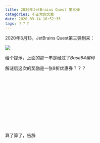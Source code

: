 ```yaml
---
title: 2020年JetBrains Quest 第三弹
categories: 不正常的文章
date: 2020-03-14 16:52:33
tags: ？？？
---
```


2020年3月13，JetBrains Quest第三弹到来：

![](https://lolico.griouges.cn/images/20200314165330.png)

<!-- more -->

给个提示，上面的那一串是经过了*Base64编码*

解谜后这次的奖励是一张8折优惠券？？？

<br/>
<br/>
<br/>
<br/>
<br/>
<br/>
<br/>
<br/>
<br/>
<br/>

算了算了，告辞